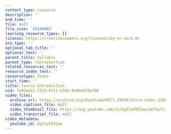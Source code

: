 ```yaml
---
content_type: resource
description: ''
end_time: ''
file: null
file_size: '43144462'
learning_resource_types: []
license: https://creativecommons.org/licenses/by-nc-sa/4.0/
ocw_type: ''
optional_tab_title: ''
optional_text: ''
parent_title: Syllabus
parent_type: CourseSection
related_resources_text: ''
resource_index_text: ''
resourcetype: Video
start_time: ''
title: Course Introduction
uid: fa95beb1-f253-9711-bf0d-9e9de67def68
video_files:
  archive_url: https://archive.org/download/MIT3.20F03/Intro-Ceder-220k.mp4
  video_captions_file: null
  video_thumbnail_file: https://img.youtube.com/vi/5gI1aF81Saw/default.jpg
  video_transcript_file: null
video_metadata:
  youtube_id: 5gI1aF81Saw
---
```

